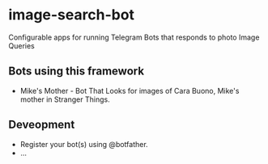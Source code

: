 # image-search-bot
Configurable apps for running Telegram Bots that responds to photo Image Queries

## Bots using this framework

 * Mike's Mother - Bot That Looks for images of Cara Buono, Mike's mother in Stranger Things.

## Deveopment
 
 * Register your bot(s) using @botfather.
 * ...
